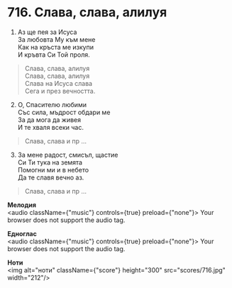 # 716. Слава, слава, алилуя

1. Аз ще пея за Исуса  
За любовта Му към мене  
Как на кръста ме изкупи  
И кръвта Си Той проля.  

> Слава, слава, алилуя  
> Слава, слава, алилуя  
> Слава на Исуса слава  
> Сега и през вечността.  

2. О, Спасителю любими  
Със сила, мъдрост обдари ме  
За да мога да живея  
И те хваля всеки час.  

> Слава, слава и пр ...  

3. За мене радост, смисъл, щастие  
Си Ти тука на земята  
Помогни ми и в небето  
Да те славя вечно аз.  

> Слава, слава и пр ...

**Мелодия**  
<audio className={"music"} controls={true} preload={"none"}>
    <source src="mp3/716.mp3" type="audio/mpeg"/>
    Your browser does not support the audio tag.
</audio>

**Едноглас**  
<audio className={"music"} controls={true} preload={"none"}>
    <source src="transp/716.mp3" type="audio/mpeg"/>
    Your browser does not support the audio tag.
</audio>

**Ноти**  
<img alt="ноти" className={"score"} height="300" src="scores/716.jpg" width="212"/>
